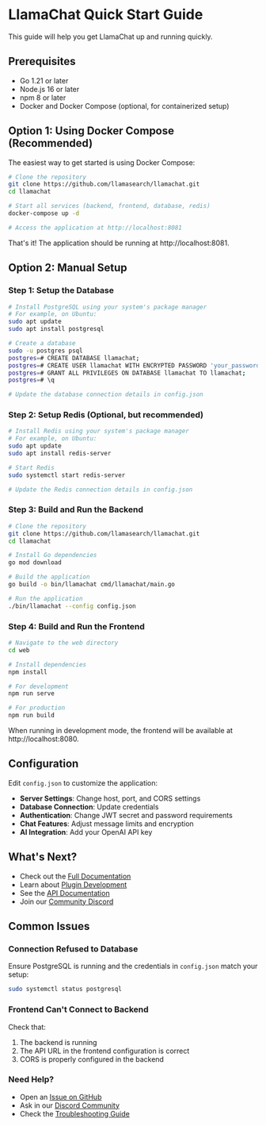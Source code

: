 # LlamaChat Quick Start Guide

This guide will help you get LlamaChat up and running quickly.

## Prerequisites

- Go 1.21 or later
- Node.js 16 or later
- npm 8 or later
- Docker and Docker Compose (optional, for containerized setup)

## Option 1: Using Docker Compose (Recommended)

The easiest way to get started is using Docker Compose:

```bash
# Clone the repository
git clone https://github.com/llamasearch/llamachat.git
cd llamachat

# Start all services (backend, frontend, database, redis)
docker-compose up -d

# Access the application at http://localhost:8081
```

That's it! The application should be running at http://localhost:8081.

## Option 2: Manual Setup

### Step 1: Setup the Database

```bash
# Install PostgreSQL using your system's package manager
# For example, on Ubuntu:
sudo apt update
sudo apt install postgresql

# Create a database
sudo -u postgres psql
postgres=# CREATE DATABASE llamachat;
postgres=# CREATE USER llamachat WITH ENCRYPTED PASSWORD 'your_password';
postgres=# GRANT ALL PRIVILEGES ON DATABASE llamachat TO llamachat;
postgres=# \q

# Update the database connection details in config.json
```

### Step 2: Setup Redis (Optional, but recommended)

```bash
# Install Redis using your system's package manager
# For example, on Ubuntu:
sudo apt update
sudo apt install redis-server

# Start Redis
sudo systemctl start redis-server

# Update the Redis connection details in config.json
```

### Step 3: Build and Run the Backend

```bash
# Clone the repository
git clone https://github.com/llamasearch/llamachat.git
cd llamachat

# Install Go dependencies
go mod download

# Build the application
go build -o bin/llamachat cmd/llamachat/main.go

# Run the application
./bin/llamachat --config config.json
```

### Step 4: Build and Run the Frontend

```bash
# Navigate to the web directory
cd web

# Install dependencies
npm install

# For development
npm run serve

# For production
npm run build
```

When running in development mode, the frontend will be available at http://localhost:8080.

## Configuration

Edit `config.json` to customize the application:

- **Server Settings**: Change host, port, and CORS settings
- **Database Connection**: Update credentials
- **Authentication**: Change JWT secret and password requirements
- **Chat Features**: Adjust message limits and encryption
- **AI Integration**: Add your OpenAI API key

## What's Next?

- Check out the [Full Documentation](https://github.com/llamasearch/llamachat/tree/main/docs)
- Learn about [Plugin Development](https://github.com/llamasearch/llamachat/tree/main/docs/plugins.md)
- See the [API Documentation](https://github.com/llamasearch/llamachat/tree/main/docs/api.md)
- Join our [Community Discord](https://discord.gg/llamasearch)

## Common Issues

### Connection Refused to Database

Ensure PostgreSQL is running and the credentials in `config.json` match your setup:

```bash
sudo systemctl status postgresql
```

### Frontend Can't Connect to Backend

Check that:
1. The backend is running
2. The API URL in the frontend configuration is correct
3. CORS is properly configured in the backend

### Need Help?

- Open an [Issue on GitHub](https://github.com/llamasearch/llamachat/issues)
- Ask in our [Discord Community](https://discord.gg/llamasearch)
- Check the [Troubleshooting Guide](https://github.com/llamasearch/llamachat/tree/main/docs/troubleshooting.md) 